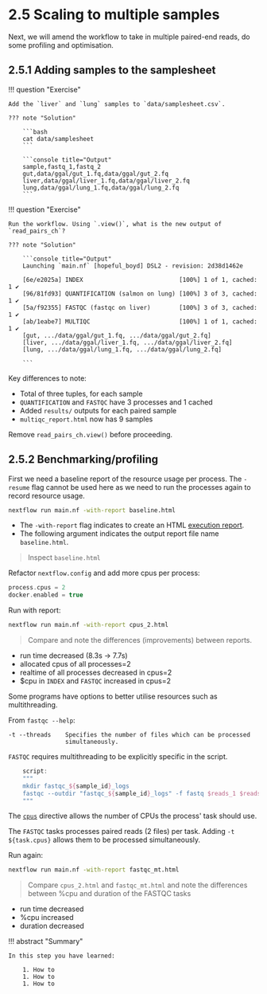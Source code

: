 # 2.5 Scaling to multiple samples  

Next, we will amend the workflow to take in multiple paired-end reads, do some
profiling and optimisation.  

## 2.5.1 Adding samples to the samplesheet

!!! question "Exercise"

    Add the `liver` and `lung` samples to `data/samplesheet.csv`.  

    ??? note "Solution"

        ```bash
        cat data/samplesheet
        ```

        ```console title="Output"
        sample,fastq_1,fastq_2
        gut,data/ggal/gut_1.fq,data/ggal/gut_2.fq
        liver,data/ggal/liver_1.fq,data/ggal/liver_2.fq
        lung,data/ggal/lung_1.fq,data/ggal/lung_2.fq
        ```

!!! question "Exercise"

    Run the workflow. Using `.view()`, what is the new output of `read_pairs_ch`?

    ??? note "Solution"

        ```console title="Output"
        Launching `main.nf` [hopeful_boyd] DSL2 - revision: 2d38d1462e

        [6e/e2025a] INDEX                           [100%] 1 of 1, cached: 1 ✔
        [96/81fd93] QUANTIFICATION (salmon on lung) [100%] 3 of 3, cached: 1 ✔
        [5a/f92355] FASTQC (fastqc on liver)        [100%] 3 of 3, cached: 1 ✔
        [ab/1eabe7] MULTIQC                         [100%] 1 of 1, cached: 1 ✔
        [gut, .../data/ggal/gut_1.fq, .../data/ggal/gut_2.fq]
        [liver, .../data/ggal/liver_1.fq, .../data/ggal/liver_2.fq]
        [lung, .../data/ggal/lung_1.fq, .../data/ggal/lung_2.fq]
 
        ```

Key differences to note: 
- Total of three tuples, for each sample  
- `QUANTIFICATION` and `FASTQC` have 3 processes and 1 cached  
- Added `results/` outputs for each paired sample  
- `multiqc_report.html` now has 9 samples  

Remove `read_pairs_ch.view()` before proceeding.  

## 2.5.2 Benchmarking/profiling  

First we need a baseline report of the resource usage per process. The 
`-resume` flag cannot be used here as we need to run the processes again
to record resource usage.  

```bash
nextflow run main.nf -with-report baseline.html
```

- The `-with-report` flag indicates to create an HTML
[execution report](https://www.nextflow.io/docs/latest/tracing.html#execution-report).
- The following argument indicates the output report file name `baseline.html`.  

> Inspect `baseline.html`

Refactor `nextflow.config` and add more cpus per process:   

```groovy linenums="1" title="nextflow.config
process.cpus = 2
docker.enabled = true
```

Run with report:  

```bash
nextflow run main.nf -with-report cpus_2.html
```

> Compare and note the differences (improvements) between reports.  

- run time decreased (8.3s -> 7.7s)  
- allocated cpus of all processes=2
- realtime of all processes decreased in cpus=2
- $cpu in `INDEX` and `FASTQC` increased in cpus=2  

Some programs have options to better utilise resources such as multithreading.

From `fastqc --help`:

```console title="Output"
-t --threads    Specifies the number of files which can be processed    
                simultaneously.
```

`FASTQC` requires multithreading to be explicitly specific in the script.

```groovy title="main.nf"
    script:
    """
    mkdir fastqc_${sample_id}_logs
    fastqc --outdir "fastqc_${sample_id}_logs" -f fastq $reads_1 $reads_2 -t $task.cpus
    """
```

The [`cpus`](https://www.nextflow.io/docs/latest/process.html#cpus) directive
allows the number of CPUs the process' task should use.  

The `FASTQC` tasks processes paired reads (2 files) per task. Adding
`-t ${task.cpus}` allows them to be processed simultaneously.  

Run again:  

```bash
nextflow run main.nf -with-report fastqc_mt.html
```

> Compare `cpus_2.html` and `fastqc_mt.html` and note the differences between
> %cpu and duration of the FASTQC tasks

- run time decreased  
- %cpu increased  
- duration decreased  

!!! abstract "Summary"

    In this step you have learned:

        1. How to
        1. How to
        1. How to
